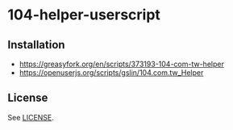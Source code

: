 # 104-helper-userscript

## Installation

* https://greasyfork.org/en/scripts/373193-104-com-tw-helper
* https://openuserjs.org/scripts/gslin/104.com.tw_Helper

## License

See [LICENSE](LICENSE).
